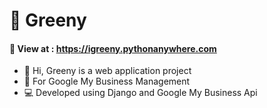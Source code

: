 # 🌿 Greeny
#### 🚀 View at : https://igreeny.pythonanywhere.com 
- 👋 Hi, Greeny is a web application project
- 🏬 For Google My Business Management 
- 💻 Developed using Django and Google My Business Api 
